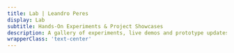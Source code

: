 ```yaml
---
title: Lab | Leandro Peres
display: Lab
subtitle: Hands‑On Experiments & Project Showcases
description: A gallery of experiments, live demos and prototype updates - visual insights into my creative and technical journey
wrapperClass: 'text-center'
---
```


<!-- @layout-full-width -->

<ListLabs />
